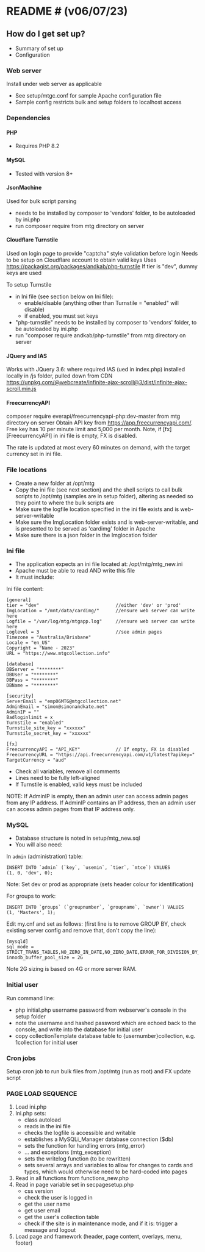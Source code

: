 # README # (v06/07/23)

## How do I get set up? ## 
* Summary of set up
* Configuration

### Web server ###
Install under web server as applicable
- See setup/mtgc.conf for sample Apache configuration file
- Sample config restricts bulk and setup folders to localhost access

### Dependencies ###
#### PHP ####
- Requires PHP 8.2

#### MySQL ####
- Tested with version 8+

#### JsonMachine ####
Used for bulk script parsing
- needs to be installed by composer to 'vendors' folder, to be autoloaded by ini.php
- run composer require from mtg directory on server

#### Cloudflare Turnstile ####
Used on login page to provide "captcha" style validation before login
Needs to be setup on Cloudflare account to obtain valid keys
Uses https://packagist.org/packages/andkab/php-turnstile
If tier is "dev", dummy keys are used

To setup Turnstile
- in Ini file (see section below on Ini file):
    - enable/disable (anything other than Turnstile = "enabled" will disable)
    - if enabled, you must set keys
- "php-turnstile" needs to be installed by composer to 'vendors' folder, to be autoloaded by ini.php
- run "composer require andkab/php-turnstile" from mtg directory on server

#### JQuery and IAS ####
Works with JQuery 3.6:  <script src="/js/jquery.js"></script> where required
IAS (ued in index.php) installed locally in /js folder, pulled down from CDN https://unpkg.com/@webcreate/infinite-ajax-scroll@3/dist/infinite-ajax-scroll.min.js

#### FreecurrencyAPI ####
composer require everapi/freecurrencyapi-php:dev-master from mtg directory on server
Obtain API key from https://app.freecurrencyapi.com/. Free key has 10 per minute limit and 5,000 per month.
Note, if [fx][FreecurrencyAPI] in ini file is empty, FX is disabled.

The rate is updated at most every 60 minutes on demand, with the target currency set in ini file.

### File locations ###
- Create a new folder at /opt/mtg
- Copy the ini file (see next section) and the shell scripts to call bulk scripts to /opt/mtg (samples are in setup folder), altering as needed so they point to where the bulk scripts are
- Make sure the logfile location specified in the ini file exists and is web-server-writable
- Make sure the ImgLocation folder exists and is web-server-writable, and is presented to be served as 'cardimg' folder in Apache
- Make sure there is a json folder in the Imglocation folder

### Ini file ###
- The application expects an ini file located at: /opt/mtg/mtg_new.ini
- Apache must be able to read AND write this file
- It must include:

Ini file content:

    [general]
    tier = "dev"                            //either 'dev' or 'prod'
    ImgLocation = "/mnt/data/cardimg/"      //ensure web server can write here
    Logfile = "/var/log/mtg/mtgapp.log"     //ensure web server can write here
    Loglevel = 3                            //see admin pages
    Timezone = "Australia/Brisbane"
    Locale = "en_US" 
    Copyright = "Name - 2023"
    URL = "https://www.mtgcollection.info"

    [database]
    DBServer = "********"
    DBUser = "********"
    DBPass = "********"
    DBName = "********"

    [security]
    ServerEmail = "emp06MTG@mtgcollection.net"
    AdminEmail = "simon@simonandkate.net"
    AdminIP = ""
    Badloginlimit = x
    Turnstile = "enabled"
    Turnstile_site_key = "xxxxxx"
    Turnstile_secret_key = "xxxxxx"

    [fx]
    FreecurrencyAPI = "API_KEY"             // If empty, FX is disabled
    FreecurrencyURL = "https://api.freecurrencyapi.com/v1/latest?apikey="
    TargetCurrency = "aud"

- Check all variables, remove all comments
- Lines need to be fully left-aligned
- If Turnstile is enabled, valid keys must be included

NOTE: 
If AdminIP is empty, then an admin user can access admin pages from any IP address.
If AdminIP contains an IP address, then an admin user can access admin pages from
that IP address only.

### MySQL ###

- Database structure is noted in setup/mtg_new.sql
- You will also need:

In `admin` (administration) table:

    INSERT INTO `admin` (`key`, `usemin`, `tier`, `mtce`) VALUES
    (1, 0, 'dev', 0);

Note: Set dev or prod as appropriate (sets header colour for identification)

For groups to work:

    INSERT INTO `groups` (`groupnumber`, `groupname`, `owner`) VALUES
    (1, 'Masters', 1);

Edit my.cnf and set as follows:
(first line is to remove GROUP BY, check existing server config and remove that, don't copy the line):

    [mysqld]
    sql_mode = STRICT_TRANS_TABLES,NO_ZERO_IN_DATE,NO_ZERO_DATE,ERROR_FOR_DIVISION_BY_ZERO,NO_ENGINE_SUBSTITUTION
    innodb_buffer_pool_size = 2G 

Note 2G sizing is based on 4G or more server RAM.

### Initial user ###

Run command line:
- php initial.php username password from webserver's console in the setup folder
- note the username and hashed password which are echoed back to the console, and write into the database for initial user
- copy collectionTemplate database table to {usernumber}collection, e.g. 1collection for initial user

### Cron jobs ###

Setup cron job to run bulk files from /opt/mtg (run as root) and FX update script

### PAGE LOAD SEQUENCE ###

1. Load ini.php
2. Ini.php sets:
    - class autoload
    - reads in the ini file
    - checks the logfile is accessible and writable
    - establishes a MySQLi_Manager database connection ($db)
    - sets the function for handling errors (mtg_error)
    - ... and exceptions (mtg_exception)
    - sets the writelog function (to be rewritten)
    - sets several arrays and variables to allow for changes to cards and types,
        which would otherwise need to be hard-coded into pages
3. Read in all functions from functions_new.php
4. Read in page variable set in secpagesetup.php
    - css version
    - check the user is logged in
    - get the user name
    - get user email
    - get the user's collection table
    - check if the site is in maintenance mode, and if it is: trigger a message and logout
5. Load page and framework (header, page content, overlays, menu, footer)
